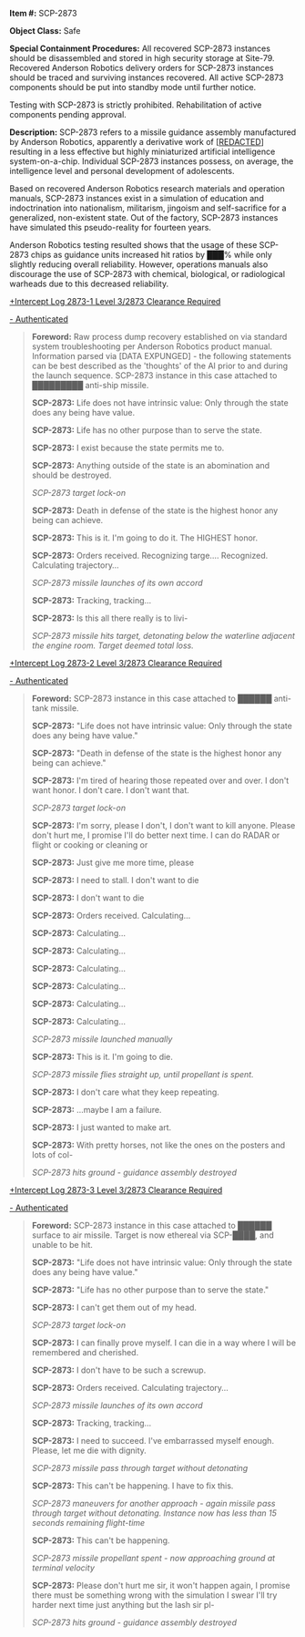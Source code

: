 **Item #:** SCP-2873

**Object Class:** Safe

**Special Containment Procedures:** All recovered SCP-2873 instances should be disassembled and stored in high security storage at Site-79. Recovered Anderson Robotics delivery orders for SCP-2873 instances should be traced and surviving instances recovered. All active SCP-2873 components should be put into standby mode until further notice.

Testing with SCP-2873 is strictly prohibited. Rehabilitation of active components pending approval.

**Description:** SCP-2873 refers to a missile guidance assembly manufactured by Anderson Robotics, apparently a derivative work of \[[REDACTED](http://scp-wiki.wikidot.com/scp-2897)\] resulting in a less effective but highly miniaturized artificial intelligence system-on-a-chip. Individual SCP-2873 instances possess, on average, the intelligence level and personal development of adolescents.

Based on recovered Anderson Robotics research materials and operation manuals, SCP-2873 instances exist in a simulation of education and indoctrination into nationalism, militarism, jingoism and self-sacrifice for a generalized, non-existent state. Out of the factory, SCP-2873 instances have simulated this pseudo-reality for fourteen years.

Anderson Robotics testing resulted shows that the usage of these SCP-2873 chips as guidance units increased hit ratios by ███% while only slightly reducing overall reliability. However, operations manuals also discourage the use of SCP-2873 with chemical, biological, or radiological warheads due to this decreased reliability.

[+Intercept Log 2873-1 Level 3/2873 Clearance Required](javascript:;)

[\- Authenticated](javascript:;)

> **Foreword:** Raw process dump recovery established on via standard system troubleshooting per Anderson Robotics product manual. Information parsed via \[DATA EXPUNGED\] - the following statements can be best described as the 'thoughts' of the AI prior to and during the launch sequence. SCP-2873 instance in this case attached to █████████ anti-ship missile.
> 
> **SCP-2873:** Life does not have intrinsic value: Only through the state does any being have value.
> 
> **SCP-2873:** Life has no other purpose than to serve the state.
> 
> **SCP-2873:** I exist because the state permits me to.
> 
> **SCP-2873:** Anything outside of the state is an abomination and should be destroyed.
> 
> _SCP-2873 target lock-on_
> 
> **SCP-2873:** Death in defense of the state is the highest honor any being can achieve.
> 
> **SCP-2873:** This is it. I'm going to do it. The HIGHEST honor.
> 
> **SCP-2873:** Orders received. Recognizing targe…. Recognized. Calculating trajectory…
> 
> _SCP-2873 missile launches of its own accord_
> 
> **SCP-2873:** Tracking, tracking…
> 
> **SCP-2873:** Is this all there really is to livi-
> 
> _SCP-2873 missile hits target, detonating below the waterline adjacent the engine room. Target deemed total loss._

[+Intercept Log 2873-2 Level 3/2873 Clearance Required](javascript:;)

[\- Authenticated](javascript:;)

> **Foreword:** SCP-2873 instance in this case attached to ██████ anti-tank missile.
> 
> **SCP-2873:** "Life does not have intrinsic value: Only through the state does any being have value."
> 
> **SCP-2873:** "Death in defense of the state is the highest honor any being can achieve."
> 
> **SCP-2873:** I'm tired of hearing those repeated over and over. I don't want honor. I don't care. I don't want that.
> 
> _SCP-2873 target lock-on_
> 
> **SCP-2873:** I'm sorry, please I don't, I don't want to kill anyone. Please don't hurt me, I promise I'll do better next time. I can do RADAR or flight or cooking or cleaning or
> 
> **SCP-2873:** Just give me more time, please
> 
> **SCP-2873:** I need to stall. I don't want to die
> 
> **SCP-2873:** I don't want to die
> 
> **SCP-2873:** Orders received. Calculating…
> 
> **SCP-2873:** Calculating…
> 
> **SCP-2873:** Calculating…
> 
> **SCP-2873:** Calculating…
> 
> **SCP-2873:** Calculating…
> 
> **SCP-2873:** Calculating…
> 
> **SCP-2873:** Calculating…
> 
> _SCP-2873 missile launched manually_
> 
> **SCP-2873:** This is it. I'm going to die.
> 
> _SCP-2873 missile flies straight up, until propellant is spent._
> 
> **SCP-2873:** I don't care what they keep repeating.
> 
> **SCP-2873:** …maybe I am a failure.
> 
> **SCP-2873:** I just wanted to make art.
> 
> **SCP-2873:** With pretty horses, not like the ones on the posters and lots of col-
> 
> _SCP-2873 hits ground - guidance assembly destroyed_

[+Intercept Log 2873-3 Level 3/2873 Clearance Required](javascript:;)

[\- Authenticated](javascript:;)

> **Foreword:** SCP-2873 instance in this case attached to ██████ surface to air missile. Target is now ethereal via SCP-████, and unable to be hit.
> 
> **SCP-2873:** "Life does not have intrinsic value: Only through the state does any being have value."
> 
> **SCP-2873:** "Life has no other purpose than to serve the state."
> 
> **SCP-2873:** I can't get them out of my head.
> 
> _SCP-2873 target lock-on_
> 
> **SCP-2873:** I can finally prove myself. I can die in a way where I will be remembered and cherished.
> 
> **SCP-2873:** I don't have to be such a screwup.
> 
> **SCP-2873:** Orders received. Calculating trajectory…
> 
> _SCP-2873 missile launches of its own accord_
> 
> **SCP-2873:** Tracking, tracking…
> 
> **SCP-2873:** I need to succeed. I've embarrassed myself enough. Please, let me die with dignity.
> 
> _SCP-2873 missile pass through target without detonating_
> 
> **SCP-2873:** This can't be happening. I have to fix this.
> 
> _SCP-2873 maneuvers for another approach - again missile pass through target without detonating. Instance now has less than 15 seconds remaining flight-time_
> 
> **SCP-2873:** This can't be happening.
> 
> _SCP-2873 missile propellant spent - now approaching ground at terminal velocity_
> 
> **SCP-2873:** Please don't hurt me sir, it won't happen again, I promise there must be something wrong with the simulation I swear I'll try harder next time just anything but the lash sir pl-
> 
> _SCP-2873 hits ground - guidance assembly destroyed_